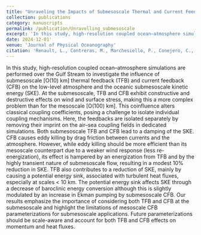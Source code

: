 ```yaml
---
title: "Unraveling the Impacts of Submesoscale Thermal and Current Feedbacks on the Low-Level Winds and Oceanic Submesoscale Currents"
collection: publications
category: manuscripts
permalink: /publication/Unravelling_submesoscale
excerpt: 'In this study, high-resolution coupled ocean–atmosphere simulations are performed over the Gulf Stream to investigate the influence of submesoscale thermal feedback (TFB) and current feedback (CFB) on the low-level atmosphere and the oceanic submesoscale kinetic energy.'
date: 2024-12-01'
venue: 'Journal of Physical Oceanography'
citation: 'Renault, L., Contreras, M., Marchesiello, P., Conejero, C., Uchoa, I., & Wenegrat, J. (2024). Unraveling the Impacts of Submesoscale Thermal and Current Feedbacks on the Low-Level Winds and Oceanic Submesoscale Currents. Journal of Physical Oceanography, 54(12), 2463-2486.'
---
```


In this study, high-resolution coupled ocean–atmosphere simulations are performed over the Gulf Stream to investigate the influence of submesoscale [O(10) km] thermal feedback (TFB) and current feedback (CFB) on the low-level atmosphere and the oceanic submesoscale kinetic energy (SKE). At the submesoscale, TFB and CFB exhibit constructive and destructive effects on wind and surface stress, making this a more complex problem than for the mesoscale [O(100) km]. This coinfluence alters classical coupling coefficients, posing a challenge to isolate individual coupling mechanisms. Here, the feedbacks are isolated separately by removing their imprint on the air–sea coupling fields in dedicated simulations. Both submesoscale TFB and CFB lead to a damping of the SKE. CFB causes eddy killing by drag friction between currents and the atmosphere. However, while eddy killing should be more efficient than its mesoscale counterpart due to a weaker wind response (less re-energization), its effect is hampered by an energization from TFB and by the highly transient nature of submesoscale flow, resulting in a modest 10% reduction in SKE. TFB also contributes to a reduction of SKE, mainly by causing a potential energy sink, associated with turbulent heat fluxes, especially at scales < 10 km. The potential energy sink affects SKE through a decrease of baroclinic energy conversion although this is slightly modulated by an increase in Ekman pumping by submesoscale CFB. Our results emphasize the importance of considering both TFB and CFB at the submesoscale and highlight the limitations of mesoscale CFB parameterizations for submesoscale applications. Future parameterizations should be scale-aware and account for both TFB and CFB effects on momentum and heat fluxes.
